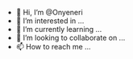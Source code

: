 - 👋 Hi, I’m @Onyeneri
- 👀 I’m interested in ...
- 🌱 I’m currently learning ...
- 💞️ I’m looking to collaborate on ...
- 📫 How to reach me ...

<!---
Onyeneri/Onyeneri is a ✨ special ✨ repository because its `README.md` (this file) appears on your GitHub profile.
You can click the Preview link to take a look at your changes.
--->
